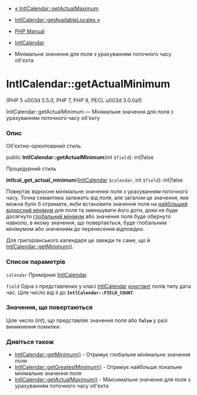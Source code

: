 - [«
IntlCalendar::getActualMaximum](intlcalendar.getactualmaximum.md)
- [IntlCalendar::getAvailableLocales
»](intlcalendar.getavailablelocales.md)

- [PHP Manual](index.md)
- [IntlCalendar](class.intlcalendar.md)
- Мінімальне значення для поля з урахуванням поточного часу об'єкта

# IntlCalendar::getActualMinimum

(PHP 5 u003d 5.5.0, PHP 7, PHP 8, PECL u003d 3.0.0a1)

IntlCalendar::getActualMinimum — Мінімальне значення для поля з урахуванням
поточного часу об'єкту

### Опис

Об'єктно-орієнтований стиль

public **IntlCalendar::getActualMinimum**(int `$field`): int\|false

Процедурний стиль

**intlcal_get_actual_minimum**([IntlCalendar](class.intlcalendar.md)
`$calendar`, int `$field`): int\|false

Повертає відносне мінімальне значення поля з урахуванням поточного
часу. Точна семантика залежить від поля, але загалом це
значення, яке можна було б отримати, якби встановити значення
поля на [найбільший відносний
мінімум](intlcalendar.getgreatestminimum.md) для поля та зменшувати його
доти, доки не буде досягнуто [глобальний
мінімум](intlcalendar.getminimum.md) або значення поля буде обернуто
навколо, в якому значення, що повертається, буде глобальним мінімумом або
значенням до перенесення відповідно.

Для григоріанського календаря це завжди те саме, що й
[IntlCalendar::getMinimum()](intlcalendar.getminimum.md).

### Список параметрів

`calendar`
Примірник [IntlCalendar](class.intlcalendar.md).

`field`
Одна з представлених у класі [IntlCalendar](class.intlcalendar.md)
[констант](class.intlcalendar.md#intlcalendar.constants) полів типу
дата час. Ціле число від `0` до **`IntlCalendar::FIELD_COUNT`**.

### Значення, що повертаються

Ціле число (int), що представляє значення поля або **`false`** у разі
виникнення помилки.

### Дивіться також

- [IntlCalendar::getMinimum()](intlcalendar.getminimum.md) -
Отримує глобальне мінімальне значення поля
- [IntlCalendar::getGreatestMinimum()](intlcalendar.getgreatestminimum.md) -
Отримує найбільше локальне мінімальне значення поля
- [IntlCalendar::getActualMaximum()](intlcalendar.getactualmaximum.md) -
Максимальне значення для поля з урахуванням поточного часу об'єкта
